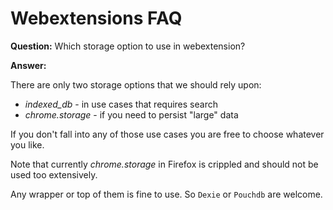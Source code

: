 # Webextensions FAQ

**Question:** Which storage option to use in webextension?

**Answer:**

There are only two storage options that we should rely upon:

* *indexed_db* - in use cases that requires search
* *chrome.storage* - if you need to persist "large" data

If you don't fall into any of those use cases you are free to choose whatever you like.

Note that currently *chrome.storage* in Firefox is crippled and should not be used too extensively.

Any wrapper or top of them is fine to use. So `Dexie` or `Pouchdb` are welcome.